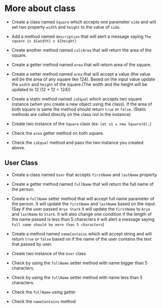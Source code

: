 # More about class

- Create a class named `Square` which accepts one parameter `side` and will set two property `width` and `height` to the value of `side`.


- Add a method named `description` that will alert a message saying `The square is ${width} x ${height}`

- Create another method named `calcArea` that will return the area of the square.

- Create a getter method named `area` that will return area of the square.

- Create a setter method named `area` that will accept a value (the value will be the area of any square like 124). Based on the input value update the `width` and `height` of the square.(The width and the height will be updated to 12 (12 \* 12 = 124))

- Create a static method named `isEqual` which accepts two square instance (when you create a new object using the class). If the area of both square is same the method should return `true` or `false`. (Static methods are called directly on the class not in the instance)

- Create two instance of the `Square` class (ex: `let s1 = new Square(6);`)

- Check the `area` getter method on both square.

- Check the `isEqual` method and pass the two instance you created above.

## User Class

- Create a class named `User` that accepts `firstName` and `lastName` property

- Create a getter method named `fullName` that will return the full name of the person.

- Create a `fullName` setter method that will accept full name parameter of the person. It will update the `firstName` and `lastName` based on the input. (Say if the user passed `Arya Stark` it will update the `firstName` to `Arya` and `lastName` to `Stark`. It will also change one condition if the length of the name passed is less than 5 characters it will alert a message saying `Full name should be more than 5 characters`)

- Create a method named `nameContains` which will accept string and will return `true` or `false` based on if the name of the user contains the text that passed by user.

- Create two instance of the `User` class

- Check by using the `fullName` setter method with name bigger than 5 characters.

- Check by using the `fullName` setter method with name less than 5 characters.

- Check the `fullName` using getter

- Check the `nameContains` method
